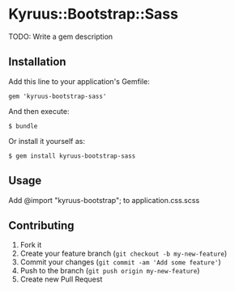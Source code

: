 # Kyruus::Bootstrap::Sass

TODO: Write a gem description

## Installation

Add this line to your application's Gemfile:

    gem 'kyruus-bootstrap-sass'

And then execute:

    $ bundle

Or install it yourself as:

    $ gem install kyruus-bootstrap-sass

## Usage

Add @import "kyruus-bootstrap"; to application.css.scss

## Contributing

1. Fork it
2. Create your feature branch (`git checkout -b my-new-feature`)
3. Commit your changes (`git commit -am 'Add some feature'`)
4. Push to the branch (`git push origin my-new-feature`)
5. Create new Pull Request
